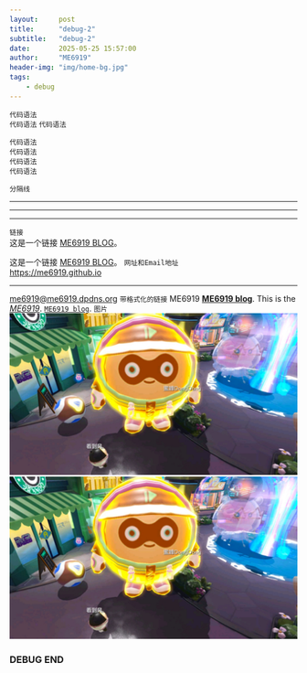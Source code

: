 ```yaml
---
layout:     post
title:      "debug-2"
subtitle:   "debug-2"
date:       2025-05-25 15:57:00
author:     "ME6919"
header-img: "img/home-bg.jpg"
tags:
    - debug
---
```

`代码语法`  
`代码语法`
``代码语法``
```
代码语法
代码语法
代码语法
代码语法
```
`分隔线`  
***

---

____________________

`链接`  
这是一个链接 [ME6919 BLOG](https://me6919.github.io)。

这是一个链接 [ME6919 BLOG](https://me6919.github.io "6919 blog")。
`网址和Email地址`  
<https://me6919.github.io>
*********************************************
<me6919@me6919.dpdns.org>
`带格式化的链接` 
ME6919 **[ME6919 blog](https://me6919.github.io)**.
This is the *[ME6919](https://me6919.github.io)*.
[`ME6919 blog`](https://me6919.github.io).
`图片`  
![这是图片](/img/home-bg.jpg "6919")
[![ME6919](img/home-bg.jpg "ME6919")](https://me6919.github.io)

### DEBUG END
